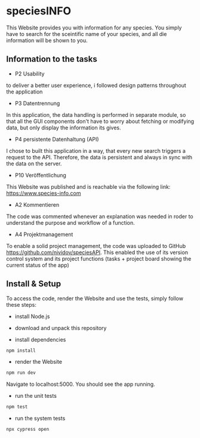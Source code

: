 # speciesINFO

This Website provides you with information for any species. You simply have to search for the sceintific name of your species, and all die information will be shown to you.

## Information to the tasks
- P2 Usability

to deliver a better user experience, i followed design patterns throughout the application

- P3 Datentrennung

In this application, the data handling is performed in separate module, so that all the GUI components don't have to worry about fetching or modifying data, but only display the information its gives. 

- P4 persistente Datenhaltung (API)

I chose to built this application in a way, that every new search triggers a request to the API. Therefore, the data is persistent and always in sync with the data on the server.

- P10 Veröffentlichung

This Website was published and is reachable via the following link: https://www.species-info.com

- A2 Kommentieren

The code was commented whenever an explanation was needed in roder to understand the purpose and workflow of a function.

- A4 Projektmanagement

To enable a solid project management, the code was uploaded to GitHub https://github.com/nividov/speciesAPI. This enabled the use of its version control system and its project functions (tasks + project board showing the current status of the app)

## Install & Setup

To access the code, render the Website and use the tests, simply follow these steps:

- install Node.js

- download and unpack this repository

- install dependencies
```sh
npm install
```

- render the Website
```sh
npm run dev
```
Navigate to localhost:5000. You should see the app running.

- run the unit tests 
```sh
npm test
```

- run the system tests
```sh
npx cypress open
```
